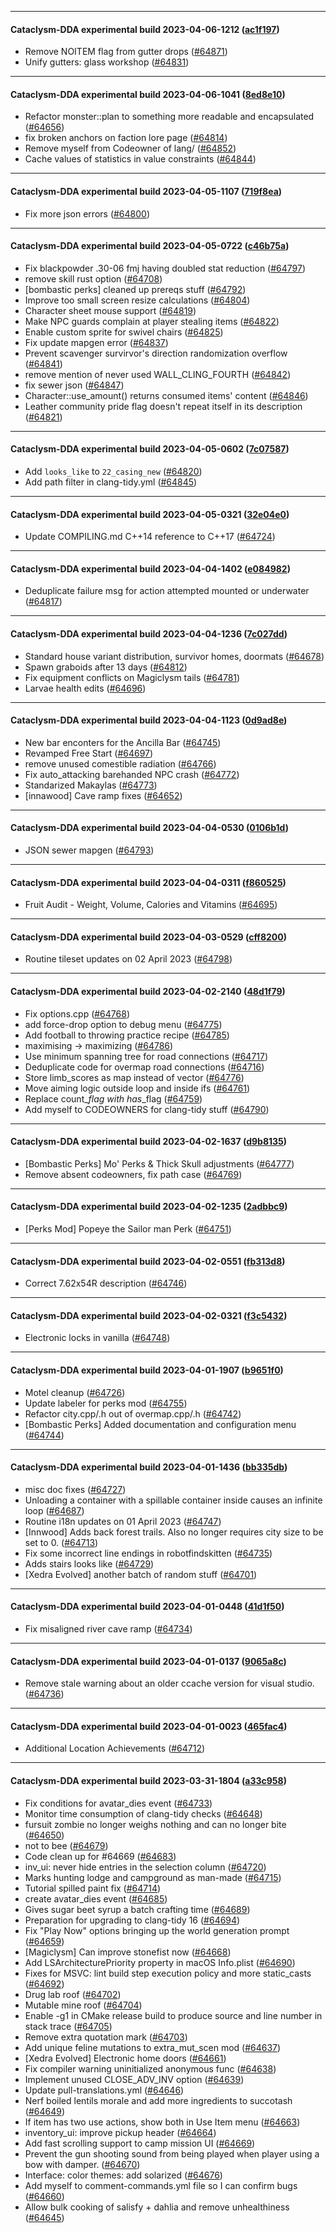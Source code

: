 
---

#### Cataclysm-DDA experimental build 2023-04-06-1212 ([ac1f197](https://github.com/CleverRaven/Cataclysm-DDA/releases/tag/cdda-experimental-2023-04-06-1212))

* Remove NOITEM flag from gutter drops ([#64871](https://github.com/CleverRaven/Cataclysm-DDA/pull/64871))
* Unify gutters: glass workshop ([#64831](https://github.com/CleverRaven/Cataclysm-DDA/pull/64831))

---

#### Cataclysm-DDA experimental build 2023-04-06-1041 ([8ed8e10](https://github.com/CleverRaven/Cataclysm-DDA/releases/tag/cdda-experimental-2023-04-06-1041))

* Refactor monster::plan to something more readable and encapsulated ([#64656](https://github.com/CleverRaven/Cataclysm-DDA/pull/64656))
* fix broken anchors on faction lore page ([#64814](https://github.com/CleverRaven/Cataclysm-DDA/pull/64814))
* Remove myself from Codeowner of lang/ ([#64852](https://github.com/CleverRaven/Cataclysm-DDA/pull/64852))
* Cache values of statistics in value constraints ([#64844](https://github.com/CleverRaven/Cataclysm-DDA/pull/64844))

---

#### Cataclysm-DDA experimental build 2023-04-05-1107 ([719f8ea](https://github.com/CleverRaven/Cataclysm-DDA/releases/tag/cdda-experimental-2023-04-05-1107))

* Fix more json errors ([#64800](https://github.com/CleverRaven/Cataclysm-DDA/pull/64800))

---

#### Cataclysm-DDA experimental build 2023-04-05-0722 ([c46b75a](https://github.com/CleverRaven/Cataclysm-DDA/releases/tag/cdda-experimental-2023-04-05-0722))

* Fix blackpowder .30-06 fmj having doubled stat reduction ([#64797](https://github.com/CleverRaven/Cataclysm-DDA/pull/64797))
* remove skill rust option ([#64708](https://github.com/CleverRaven/Cataclysm-DDA/pull/64708))
* [bombastic perks] cleaned up prereqs stuff ([#64792](https://github.com/CleverRaven/Cataclysm-DDA/pull/64792))
* Improve too small screen resize calculations ([#64804](https://github.com/CleverRaven/Cataclysm-DDA/pull/64804))
* Character sheet mouse support ([#64819](https://github.com/CleverRaven/Cataclysm-DDA/pull/64819))
* Make NPC guards complain at player stealing items ([#64822](https://github.com/CleverRaven/Cataclysm-DDA/pull/64822))
* Enable custom sprite for swivel chairs ([#64825](https://github.com/CleverRaven/Cataclysm-DDA/pull/64825))
* Fix update mapgen error ([#64837](https://github.com/CleverRaven/Cataclysm-DDA/pull/64837))
* Prevent scavenger survirvor's direction randomization overflow ([#64841](https://github.com/CleverRaven/Cataclysm-DDA/pull/64841))
* remove mention of never used WALL_CLING_FOURTH ([#64842](https://github.com/CleverRaven/Cataclysm-DDA/pull/64842))
* fix sewer json ([#64847](https://github.com/CleverRaven/Cataclysm-DDA/pull/64847))
* Character::use_amount() returns consumed items' content ([#64846](https://github.com/CleverRaven/Cataclysm-DDA/pull/64846))
* Leather community pride flag doesn't repeat itself in its description ([#64821](https://github.com/CleverRaven/Cataclysm-DDA/pull/64821))

---

#### Cataclysm-DDA experimental build 2023-04-05-0602 ([7c07587](https://github.com/CleverRaven/Cataclysm-DDA/releases/tag/cdda-experimental-2023-04-05-0602))

* Add `looks_like` to `22_casing_new` ([#64820](https://github.com/CleverRaven/Cataclysm-DDA/pull/64820))
* Add path filter in clang-tidy.yml ([#64845](https://github.com/CleverRaven/Cataclysm-DDA/pull/64845))

---

#### Cataclysm-DDA experimental build 2023-04-05-0321 ([32e04e0](https://github.com/CleverRaven/Cataclysm-DDA/releases/tag/cdda-experimental-2023-04-05-0321))

* Update COMPILING.md C++14 reference to C++17 ([#64724](https://github.com/CleverRaven/Cataclysm-DDA/pull/64724))

---

#### Cataclysm-DDA experimental build 2023-04-04-1402 ([e084982](https://github.com/CleverRaven/Cataclysm-DDA/releases/tag/cdda-experimental-2023-04-04-1402))

* Deduplicate failure msg for action attempted mounted or underwater ([#64817](https://github.com/CleverRaven/Cataclysm-DDA/pull/64817))

---

#### Cataclysm-DDA experimental build 2023-04-04-1236 ([7c027dd](https://github.com/CleverRaven/Cataclysm-DDA/releases/tag/cdda-experimental-2023-04-04-1236))

* Standard house variant distribution, survivor homes, doormats ([#64678](https://github.com/CleverRaven/Cataclysm-DDA/pull/64678))
* Spawn graboids after 13 days ([#64812](https://github.com/CleverRaven/Cataclysm-DDA/pull/64812))
* Fix equipment conflicts on Magiclysm tails ([#64781](https://github.com/CleverRaven/Cataclysm-DDA/pull/64781))
* Larvae health edits ([#64696](https://github.com/CleverRaven/Cataclysm-DDA/pull/64696))

---

#### Cataclysm-DDA experimental build 2023-04-04-1123 ([0d9ad8e](https://github.com/CleverRaven/Cataclysm-DDA/releases/tag/cdda-experimental-2023-04-04-1123))

* New bar enconters for the Ancilla Bar ([#64745](https://github.com/CleverRaven/Cataclysm-DDA/pull/64745))
* Revamped Free Start ([#64697](https://github.com/CleverRaven/Cataclysm-DDA/pull/64697))
* remove unused comestible radiation ([#64766](https://github.com/CleverRaven/Cataclysm-DDA/pull/64766))
* Fix auto_attacking barehanded NPC crash ([#64772](https://github.com/CleverRaven/Cataclysm-DDA/pull/64772))
* Standarized Makaylas ([#64773](https://github.com/CleverRaven/Cataclysm-DDA/pull/64773))
* [innawood] Cave ramp fixes ([#64652](https://github.com/CleverRaven/Cataclysm-DDA/pull/64652))

---

#### Cataclysm-DDA experimental build 2023-04-04-0530 ([0106b1d](https://github.com/CleverRaven/Cataclysm-DDA/releases/tag/cdda-experimental-2023-04-04-0530))

* JSON sewer mapgen ([#64793](https://github.com/CleverRaven/Cataclysm-DDA/pull/64793))

---

#### Cataclysm-DDA experimental build 2023-04-04-0311 ([f860525](https://github.com/CleverRaven/Cataclysm-DDA/releases/tag/cdda-experimental-2023-04-04-0311))

* Fruit Audit - Weight, Volume, Calories and Vitamins ([#64695](https://github.com/CleverRaven/Cataclysm-DDA/pull/64695))

---

#### Cataclysm-DDA experimental build 2023-04-03-0529 ([cff8200](https://github.com/CleverRaven/Cataclysm-DDA/releases/tag/cdda-experimental-2023-04-03-0529))

* Routine tileset updates on 02 April 2023 ([#64798](https://github.com/CleverRaven/Cataclysm-DDA/pull/64798))

---

#### Cataclysm-DDA experimental build 2023-04-02-2140 ([48d1f79](https://github.com/CleverRaven/Cataclysm-DDA/releases/tag/cdda-experimental-2023-04-02-2140))

* Fix options.cpp ([#64768](https://github.com/CleverRaven/Cataclysm-DDA/pull/64768))
* add force-drop option to debug menu ([#64775](https://github.com/CleverRaven/Cataclysm-DDA/pull/64775))
* Add football to throwing practice recipe ([#64785](https://github.com/CleverRaven/Cataclysm-DDA/pull/64785))
* maximising -> maximizing ([#64786](https://github.com/CleverRaven/Cataclysm-DDA/pull/64786))
* Use minimum spanning tree for road connections ([#64717](https://github.com/CleverRaven/Cataclysm-DDA/pull/64717))
* Deduplicate code for overmap road connections ([#64716](https://github.com/CleverRaven/Cataclysm-DDA/pull/64716))
* Store limb_scores as map instead of vector ([#64776](https://github.com/CleverRaven/Cataclysm-DDA/pull/64776))
* Move aiming logic outside loop and inside ifs ([#64761](https://github.com/CleverRaven/Cataclysm-DDA/pull/64761))
* Replace count_*_flag with has_*_flag ([#64759](https://github.com/CleverRaven/Cataclysm-DDA/pull/64759))
* Add myself to CODEOWNERS for clang-tidy stuff ([#64790](https://github.com/CleverRaven/Cataclysm-DDA/pull/64790))

---

#### Cataclysm-DDA experimental build 2023-04-02-1637 ([d9b8135](https://github.com/CleverRaven/Cataclysm-DDA/releases/tag/cdda-experimental-2023-04-02-1637))

* [Bombastic Perks] Mo' Perks & Thick Skull adjustments ([#64777](https://github.com/CleverRaven/Cataclysm-DDA/pull/64777))
* Remove absent codeowners, fix path case ([#64769](https://github.com/CleverRaven/Cataclysm-DDA/pull/64769))

---

#### Cataclysm-DDA experimental build 2023-04-02-1235 ([2adbbc9](https://github.com/CleverRaven/Cataclysm-DDA/releases/tag/cdda-experimental-2023-04-02-1235))

* [Perks Mod] Popeye the Sailor man Perk ([#64751](https://github.com/CleverRaven/Cataclysm-DDA/pull/64751))

---

#### Cataclysm-DDA experimental build 2023-04-02-0551 ([fb313d8](https://github.com/CleverRaven/Cataclysm-DDA/releases/tag/cdda-experimental-2023-04-02-0551))

* Correct 7.62x54R description ([#64746](https://github.com/CleverRaven/Cataclysm-DDA/pull/64746))

---

#### Cataclysm-DDA experimental build 2023-04-02-0321 ([f3c5432](https://github.com/CleverRaven/Cataclysm-DDA/releases/tag/cdda-experimental-2023-04-02-0321))

* Electronic locks in vanilla ([#64748](https://github.com/CleverRaven/Cataclysm-DDA/pull/64748))

---

#### Cataclysm-DDA experimental build 2023-04-01-1907 ([b9651f0](https://github.com/CleverRaven/Cataclysm-DDA/releases/tag/cdda-experimental-2023-04-01-1907))

* Motel cleanup ([#64726](https://github.com/CleverRaven/Cataclysm-DDA/pull/64726))
* Update labeler for perks mod ([#64755](https://github.com/CleverRaven/Cataclysm-DDA/pull/64755))
* Refactor city.cpp/.h out of overmap.cpp/.h ([#64742](https://github.com/CleverRaven/Cataclysm-DDA/pull/64742))
* [Bombastic Perks] Added documentation and configuration menu ([#64744](https://github.com/CleverRaven/Cataclysm-DDA/pull/64744))

---

#### Cataclysm-DDA experimental build 2023-04-01-1436 ([bb335db](https://github.com/CleverRaven/Cataclysm-DDA/releases/tag/cdda-experimental-2023-04-01-1436))

* misc doc fixes ([#64727](https://github.com/CleverRaven/Cataclysm-DDA/pull/64727))
* Unloading a container with a spillable container inside causes an infinite loop ([#64687](https://github.com/CleverRaven/Cataclysm-DDA/pull/64687))
* Routine i18n updates on 01 April 2023 ([#64747](https://github.com/CleverRaven/Cataclysm-DDA/pull/64747))
* [Innwood] Adds back forest trails. Also no longer requires city size to be set to 0. ([#64713](https://github.com/CleverRaven/Cataclysm-DDA/pull/64713))
* Fix some incorrect line endings in robotfindskitten ([#64735](https://github.com/CleverRaven/Cataclysm-DDA/pull/64735))
* Adds stairs looks like ([#64729](https://github.com/CleverRaven/Cataclysm-DDA/pull/64729))
* [Xedra Evolved] another batch of random stuff ([#64701](https://github.com/CleverRaven/Cataclysm-DDA/pull/64701))

---

#### Cataclysm-DDA experimental build 2023-04-01-0448 ([41d1f50](https://github.com/CleverRaven/Cataclysm-DDA/releases/tag/cdda-experimental-2023-04-01-0448))

* Fix misaligned river cave ramp ([#64734](https://github.com/CleverRaven/Cataclysm-DDA/pull/64734))

---

#### Cataclysm-DDA experimental build 2023-04-01-0137 ([9065a8c](https://github.com/CleverRaven/Cataclysm-DDA/releases/tag/cdda-experimental-2023-04-01-0137))

* Remove stale warning about an older ccache version for visual studio. ([#64736](https://github.com/CleverRaven/Cataclysm-DDA/pull/64736))

---

#### Cataclysm-DDA experimental build 2023-04-01-0023 ([465fac4](https://github.com/CleverRaven/Cataclysm-DDA/releases/tag/cdda-experimental-2023-04-01-0023))

* Additional Location Achievements ([#64712](https://github.com/CleverRaven/Cataclysm-DDA/pull/64712))

---

#### Cataclysm-DDA experimental build 2023-03-31-1804 ([a33c958](https://github.com/CleverRaven/Cataclysm-DDA/releases/tag/cdda-experimental-2023-03-31-1804))

* Fix conditions for avatar_dies event ([#64733](https://github.com/CleverRaven/Cataclysm-DDA/pull/64733))
* Monitor time consumption of clang-tidy checks ([#64648](https://github.com/CleverRaven/Cataclysm-DDA/pull/64648))
* fursuit zombie no longer weighs nothing and can no longer bite ([#64650](https://github.com/CleverRaven/Cataclysm-DDA/pull/64650))
* not to bee ([#64679](https://github.com/CleverRaven/Cataclysm-DDA/pull/64679))
* Code clean up for #64669 ([#64683](https://github.com/CleverRaven/Cataclysm-DDA/pull/64683))
* inv_ui: never hide entries in the selection column ([#64720](https://github.com/CleverRaven/Cataclysm-DDA/pull/64720))
* Marks hunting lodge and campground as man-made ([#64715](https://github.com/CleverRaven/Cataclysm-DDA/pull/64715))
* Tutorial spilled paint fix ([#64714](https://github.com/CleverRaven/Cataclysm-DDA/pull/64714))
* create avatar_dies event ([#64685](https://github.com/CleverRaven/Cataclysm-DDA/pull/64685))
* Gives sugar beet syrup a batch crafting time ([#64689](https://github.com/CleverRaven/Cataclysm-DDA/pull/64689))
* Preparation for upgrading to clang-tidy 16 ([#64694](https://github.com/CleverRaven/Cataclysm-DDA/pull/64694))
* Fix "Play Now" options bringing up the world generation prompt ([#64659](https://github.com/CleverRaven/Cataclysm-DDA/pull/64659))
* [Magiclysm] Can improve stonefist now ([#64668](https://github.com/CleverRaven/Cataclysm-DDA/pull/64668))
* Add LSArchitecturePriority property in macOS Info.plist ([#64690](https://github.com/CleverRaven/Cataclysm-DDA/pull/64690))
* Fixes for MSVC:  lint build step execution policy and more static_casts ([#64692](https://github.com/CleverRaven/Cataclysm-DDA/pull/64692))
* Drug lab roof ([#64702](https://github.com/CleverRaven/Cataclysm-DDA/pull/64702))
* Mutable mine roof ([#64704](https://github.com/CleverRaven/Cataclysm-DDA/pull/64704))
* Enable -g1 in CMake release build to produce source and line number in stack trace ([#64705](https://github.com/CleverRaven/Cataclysm-DDA/pull/64705))
* Remove extra quotation mark ([#64703](https://github.com/CleverRaven/Cataclysm-DDA/pull/64703))
* Add unique feline mutations to extra_mut_scen mod ([#64637](https://github.com/CleverRaven/Cataclysm-DDA/pull/64637))
* [Xedra Evolved] Electronic home doors ([#64661](https://github.com/CleverRaven/Cataclysm-DDA/pull/64661))
* Fix compiler warning uninitialized anonymous func ([#64638](https://github.com/CleverRaven/Cataclysm-DDA/pull/64638))
* Implement unused CLOSE_ADV_INV option ([#64639](https://github.com/CleverRaven/Cataclysm-DDA/pull/64639))
* Update pull-translations.yml ([#64646](https://github.com/CleverRaven/Cataclysm-DDA/pull/64646))
* Nerf boiled lentils morale and add more ingredients to succotash ([#64649](https://github.com/CleverRaven/Cataclysm-DDA/pull/64649))
* If item has two use actions, show both in Use Item menu ([#64663](https://github.com/CleverRaven/Cataclysm-DDA/pull/64663))
* inventory_ui: improve pickup header ([#64664](https://github.com/CleverRaven/Cataclysm-DDA/pull/64664))
* Add fast scrolling support to camp mission UI ([#64669](https://github.com/CleverRaven/Cataclysm-DDA/pull/64669))
* Prevent the gun shooting sound from being played when player using a bow with damper. ([#64670](https://github.com/CleverRaven/Cataclysm-DDA/pull/64670))
* Interface: color themes: add solarized ([#64676](https://github.com/CleverRaven/Cataclysm-DDA/pull/64676))
* Add myself to comment-commands.yml file so I can confirm bugs ([#64660](https://github.com/CleverRaven/Cataclysm-DDA/pull/64660))
* Allow bulk cooking of salisfy + dahlia and remove unhealthiness ([#64645](https://github.com/CleverRaven/Cataclysm-DDA/pull/64645))
